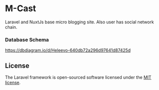 # M-Cast

Laravel and NuxtJs base micro blogging site. Also user has social network chain.

### Database Schema
https://dbdiagram.io/d/Heleevo-640db72a296d97641d87425d


## License

The Laravel framework is open-sourced software licensed under the [MIT license](https://opensource.org/licenses/MIT).
